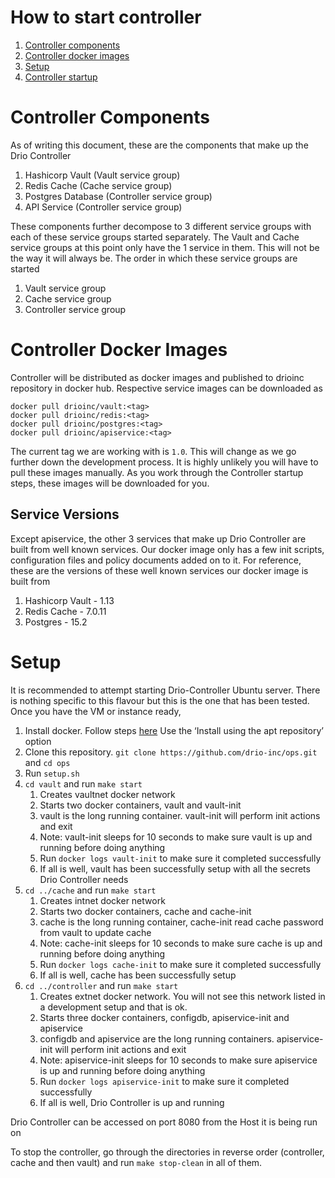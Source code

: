 # How to start controller
1. [Controller components](#controller-components)
1. [Controller docker images](#controller-docker-images)
1. [Setup](#setup)
1. [Controller startup](#controller-startup)

# Controller Components
As of writing this document, these are the components that make up the Drio Controller
1. Hashicorp Vault (Vault service group)
1. Redis Cache (Cache service group)
1. Postgres Database (Controller service group)
1. API Service (Controller service group)

These components further decompose to 3 different service groups with each of these service groups started separately. The Vault and Cache service groups at this point only have the 1 service in them. This will not be the way it will always be. The order in which these service groups are started
1. Vault service group
1. Cache service group
1. Controller service group

# Controller Docker Images
Controller will be distributed as docker images and published to drioinc repository in docker hub. Respective service images can be downloaded as
```
docker pull drioinc/vault:<tag>
docker pull drioinc/redis:<tag>
docker pull drioinc/postgres:<tag>
docker pull drioinc/apiservice:<tag>
```
The current tag we are working with is ```1.0```. This will change as we go further down the development process.
It is highly unlikely you will have to pull these images manually. As you work through the Controller startup steps, these images will be downloaded for you.
## Service Versions
Except apiservice, the other 3 services that make up Drio Controller are built from well known services. Our docker image only has a few init scripts, configuration files and policy documents added on to it. For reference, these are the versions of these well known services our docker image is built from
1. Hashicorp Vault - 1.13
1. Redis Cache - 7.0.11
1. Postgres - 15.2

# Setup
It is recommended to attempt starting Drio-Controller Ubuntu server. There is nothing specific to this flavour but this is the one that has been tested. Once you have the VM or instance ready, 

1. Install docker. Follow steps [here](https://docs.docker.com/engine/install/ubuntu/) Use the ‘Install using the apt repository’ option
1. Clone this repository. ```git clone https://github.com/drio-inc/ops.git``` and ```cd ops```
1. Run ```setup.sh```
1. ```cd vault``` and run ```make start```
    1. Creates vaultnet docker network 
    1. Starts two docker containers, vault and vault-init
    1. vault is the long running container. vault-init will perform init actions and exit
    1. Note: vault-init sleeps for 10 seconds to make sure vault is up and running before doing anything
    1. Run ```docker logs vault-init``` to make sure it completed successfully   
    1. If all is well, vault has been successfully setup with all the secrets Drio Controller needs
1. ```cd ../cache``` and run ```make start```
    1. Creates intnet docker network
    1. Starts two docker containers, cache and cache-init
    1. cache is the long running container, cache-init read cache password from vault to update cache
    1. Note: cache-init sleeps for 10 seconds to make sure cache is up and running before doing anything
    1. Run ```docker logs cache-init``` to make sure it completed successfully
    1. If all is well, cache has been successfully setup
1. ```cd ../controller``` and run ```make start```
    1. Creates extnet docker network. You will not see this network listed in a development setup and that is ok.
    1. Starts three docker containers, configdb, apiservice-init and apiservice
    1. configdb and apiservice are the long running containers. apiservice-init will perform init actions and exit
    1. Note: apiservice-init sleeps for 10 seconds to make sure apiservice is up and running before doing anything
    1. Run ```docker logs apiservice-init``` to make sure it completed successfully
    1. If all is well, Drio Controller is up and running

Drio Controller can be accessed on port 8080 from the Host it is being run on

To stop the controller, go through the directories in reverse order (controller, cache and then vault) and run ```make stop-clean``` in all of them.
